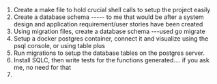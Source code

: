 1.  Create a make file to hold crucial shell calls to setup the project easily
2.  Create a database schema ----- to me that would be after a system design and application requirement/user stories have been created
3.  Using migration files, create a database schema ---used go migrate
4.  Setup a docker postgres container, connect it and visualize using the psql console, or using table plus
5.  Run migrations to setup the database tables on the postgres server.
6.  Install SQLC, then write tests for the functions generated.... if you ask me, no need for that
7. 

